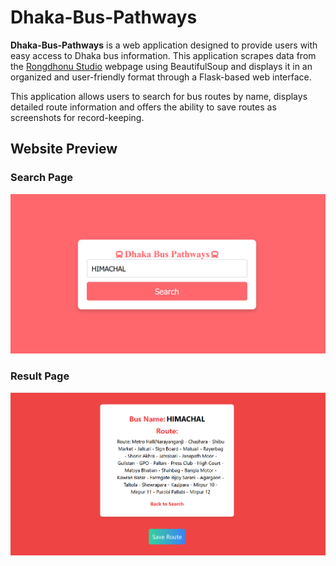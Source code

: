 # Dhaka-Bus-Pathways

**Dhaka-Bus-Pathways** is a web application designed to provide users with easy access to Dhaka bus information. This application scrapes data from the [Rongdhonu Studio](https://rongdhonustudio.com/DhakaBus.html) webpage using BeautifulSoup and displays it in an organized and user-friendly format through a Flask-based web interface.

This application allows users to search for bus routes by name, displays detailed route information and offers the ability to save routes as screenshots for record-keeping.

## Website Preview

### Search Page
![Search Page](/static/image/ss.png)

### Result Page
![Result Page](/static/image/ss2.png)
